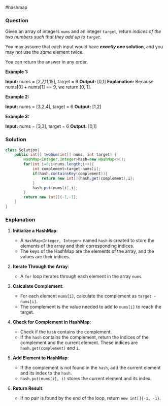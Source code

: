 #hashmap 
### Question
Given an array of integers `nums` and an integer `target`, return _indices of the two numbers such that they add up to `target`_.

You may assume that each input would have **_exactly_ one solution**, and you may not use the _same_ element twice.

You can return the answer in any order.

**Example 1:**

**Input:** nums = [2,7,11,15], target = 9
**Output:** [0,1]
**Explanation:** Because nums[0] + nums[1] == 9, we return [0, 1].

**Example 2:**

**Input:** nums = [3,2,4], target = 6
**Output:** [1,2]

**Example 3:**

**Input:** nums = [3,3], target = 6
**Output:** [0,1]

### Solution
```java
class Solution{
	public int[] twoSum(int[] nums, int target) {  
	    HashMap<Integer,Integer>hash=new HashMap<>();  
	    for(int i=0;i<nums.length;i++){  
	        int complement=target-nums[i];  
	        if(hash.containsKey(complement)){  
	            return new int[]{hash.get(complement),i};  
	        }  
	        hash.put(nums[i],i);  
	    }  
	    return new int[]{-1,-1};  
	}
}
```

### Explanation
1. **Initialize a HashMap**:
    
    - A `HashMap<Integer, Integer>` named `hash` is created to store the elements of the array and their corresponding indices.
    - The keys of the HashMap are the elements of the array, and the values are their indices.
2. **Iterate Through the Array**:
    
    - A `for` loop iterates through each element in the array `nums`.
3. **Calculate Complement**:
    
    - For each element `nums[i]`, calculate the complement as `target - nums[i]`.
    - The complement is the value needed to add to `nums[i]` to reach the target.
4. **Check for Complement in HashMap**:
    
    - Check if the `hash` contains the complement.
    - If the `hash` contains the complement, return the indices of the complement and the current element. These indices are `hash.get(complement)` and `i`.
5. **Add Element to HashMap**:
    
    - If the complement is not found in the `hash`, add the current element and its index to the `hash`.
    - `hash.put(nums[i], i)` stores the current element and its index.
6. **Return Result**:
    
    - If no pair is found by the end of the loop, return `new int[]{-1, -1}`.
